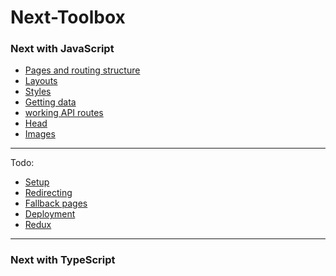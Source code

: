 # Next-Toolbox

### Next with JavaScript

- [Pages and routing structure](https://github.com/Adamskoullos/next-toolbox/blob/main/js-basics/pages-routing-structure.md)
- [Layouts](https://github.com/Adamskoullos/next-toolbox/blob/main/js-basics/layouts.md)
- [Styles](https://github.com/Adamskoullos/next-toolbox/blob/main/js-basics/styles.md)
- [Getting data](https://github.com/Adamskoullos/next-toolbox/blob/main/js-basics/getting-data.md)
- [working API routes]()
- [Head]()
- [Images]()

---

Todo:

- [Setup]()
- [Redirecting]()
- [Fallback pages]()
- [Deployment]()
- [Redux]()

---

### Next with TypeScript
